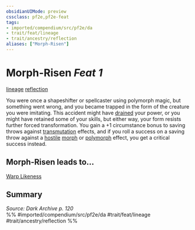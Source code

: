 ```yaml
---
obsidianUIMode: preview
cssclass: pf2e,pf2e-feat
tags:
- imported/compendium/src/pf2e/da
- trait/feat/lineage
- trait/ancestry/reflection
aliases: ["Morph-Risen"]
---
```

# Morph-Risen  *Feat 1*  
[lineage](lineage-apg.md)  [reflection](reflection-da.md)  


You were once a shapeshifter or spellcaster using polymorph magic, but something went wrong, and you became trapped in the form of the creature you were imitating. This accident might have [drained](conditions.md#Drained) your power, or you might have retained some of your skills, but either way, your form resists further forced transformation. You gain a +1 circumstance bonus to saving throws against [transmutation](transmutation.md) effects, and if you roll a success on a saving throw against a [hostile](conditions.md#Hostile) [morph](morph.md) or [polymorph](polymorph.md) effect, you get a critical success instead.

## Morph-Risen leads to...

[Warp Likeness](warp-likeness-da.md)

## Summary

*Source: Dark Archive p. 120*  
%% #imported/compendium/src/pf2e/da #trait/feat/lineage #trait/ancestry/reflection %%